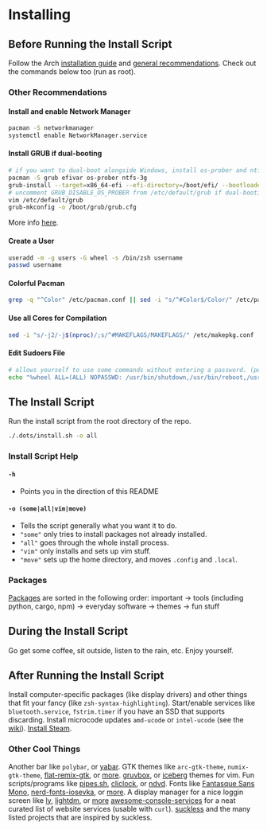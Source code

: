 # Installing


## Before Running the Install Script
Follow the Arch [installation guide](https://wiki.archlinux.org/title/Installation_guide) and [general recommendations](https://wiki.archlinux.org/title/General_recommendations). 
Check out the commands below too (run as root).

### Other Recommendations

#### Install and enable Network Manager
```sh
pacman -S networkmanager
systemctl enable NetworkManager.service
```

#### Install GRUB if dual-booting
```sh
# if you want to dual-boot alongside Windows, install os-prober and ntfs-3g
pacman -S grub efivar os-prober ntfs-3g
grub-install --target=x86_64-efi --efi-directory=/boot/efi/ --bootloader-id=GRUB
# uncomment GRUB_DISABLE_OS_PROBER from /etc/default/grub if dual-booting
vim /etc/default/grub
grub-mkconfig -o /boot/grub/grub.cfg
```
More info [here](https://wiki.archlinux.org/title/GRUB).

#### Create a User
```sh
useradd -m -g users -G wheel -s /bin/zsh username
passwd username
```

#### Colorful Pacman
```sh
grep -q "^Color" /etc/pacman.conf || sed -i "s/^#Color$/Color/" /etc/pacman.conf
```

#### Use all Cores for Compilation
```sh
sed -i "s/-j2/-j$(nproc)/;s/^#MAKEFLAGS/MAKEFLAGS/" /etc/makepkg.conf
```

#### Edit Sudoers File
```sh
# allows yourself to use some commands without entering a password. (personal preference)
echo "%wheel ALL=(ALL) NOPASSWD: /usr/bin/shutdown,/usr/bin/reboot,/usr/bin/systemctl suspend,/usr/bin/wifi-menu,/usr/bin/mount,/usr/bin/umount,/usr/bin/pacman -Syu,/usr/bin/pacman -Syyu,/usr/bin/systemctl restart NetworkManager,/usr/bin/pacman -Syyu --noconfirm,/usr/bin/loadkeys,/usr/bin/paru" >> /etc/sudoers.d/sudo_no_password
```

## The Install Script
Run the install script from the root directory of the repo.
```sh
./.dots/install.sh -o all
```

### Install Script Help
#### `-h`
- Points you in the direction of this README
#### `-o (some|all|vim|move)`
- Tells the script generally what you want it to do. 
- `"some"` only tries to install packages not already installed.
- `"all"` goes through the whole install process.
- `"vim"` only installs and sets up vim stuff.
- `"move"` sets up the home directory, and moves `.config` and `.local`.

### Packages
[Packages](./pkglist.csv) are sorted in the following order: important → tools (including python, cargo, npm) → everyday software → themes → fun stuff

## During the Install Script
Go get some coffee, sit outside, listen to the rain, etc. Enjoy yourself.

## After Running the Install Script
Install computer-specific packages (like display drivers) and other things that fit your fancy (like `zsh-syntax-highlighting`). Start/enable services like `bluetooth.service`, `fstrim.timer` if you have an SSD that supports discarding. Install microcode updates `amd-ucode` or `intel-ucode` (see the [wiki](https://wiki.archlinux.org/title/microcode)). [Install Steam](https://wiki.archlinux.org/title/steam).

### Other Cool Things
Another bar like `polybar`, or [yabar](https://github.com/geommer/yabar).
GTK themes like `arc-gtk-theme`, `numix-gtk-theme`, [flat-remix-gtk](https://github.com/daniruiz/Flat-Remix-GTK), or [more](https://wiki.archlinux.org/title/GTK). 
[gruvbox](https://github.com/morhetz/gruvbox), or [iceberg](https://github.com/cocopon/iceberg.vim) themes for vim. 
Fun scripts/programs like [pipes.sh](https://github.com/pipeseroni/pipes.sh), [cliclock](https://github.com/clyde80/cliclock), or [ndvd](https://github.com/lennypeers/ndvd).
Fonts like [Fantasque Sans Mono](https://github.com/belluzj/fantasque-sans), [nerd-fonts-iosevka](https://github.com/ryanoasis/nerd-fonts/tree/master/patched-fonts/Iosevka), or [more](https://wiki.archlinux.org/title/fonts).
A display manager for a nice loggin screen like [ly](https://github.com/nullgemm/ly), [lightdm](https://github.com/CanonicalLtd/lightdm/), or [more](https://wiki.archlinux.org/title/Display_manager)
[awesome-console-services](https://github.com/chubin/awesome-console-services) for a neat curated list of website services (usable with `curl`).
[suckless](https://suckless.org/) and the many listed projects that are inspired by suckless.